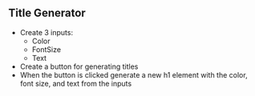 ## Title Generator

- Create 3 inputs:
  - Color
  - FontSize
  - Text
- Create a button for generating titles
- When the button is clicked generate a new h1 element with the color, font size, and text from the inputs
